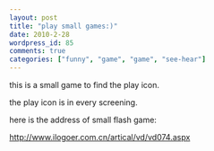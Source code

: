 ```yaml
---
layout: post
title: "play small games:)"
date: 2010-2-28
wordpress_id: 85
comments: true
categories: ["funny", "game", "game", "see-hear"]
---
```

<meta name="_edit_last" content="1" />
<meta name="views" content="954" />
this is a small game to find the play icon.

the play icon is in every screening.

here is the address of small flash game:

<a title="player game" href="http://www.ilogoer.com.cn/artical/vd/vd074.aspx" target="_blank">http://www.ilogoer.com.cn/artical/vd/vd074.aspx</a>
